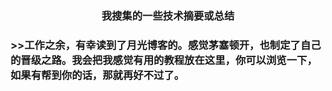 <h3 align="center">我搜集的一些技术摘要或总结<h3>
<p>>>工作之余，有幸读到了月光博客的<a href="http://www.williamlong.info/archives/2700.html"></a>。感觉茅塞顿开，也制定了自己的晋级之路。我会把我感觉有用的教程放在这里，你可以浏览一下，如果有帮到你的话，那就再好不过了。</p>

